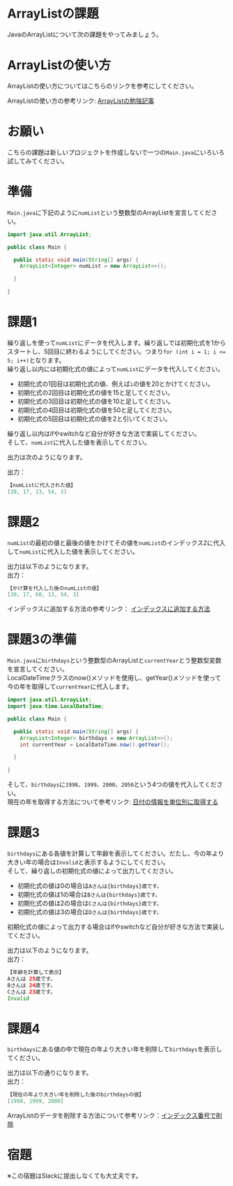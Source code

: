 # ArrayListの課題

JavaのArrayListについて次の課題をやってみましょう。

# ArrayListの使い方

ArrayListの使い方についてはこちらのリンクを参考にしてください。

ArrayListの使い方の参考リンク: [ArrayListの勉強記事]()

# お願い

こちらの課題は新しいプロジェクトを作成しないで一つの`Main.java`にいろいろ試してみてください。

# 準備

`Main.java`に下記のように`numList`という整数型のArrayListを宣言してください。   
 
```java
import java.util.ArrayList;

public class Main {

  public static void main(String[] args) {
    ArrayList<Integer> numList = new ArrayList<>();

  }
   
}
```

# 課題1

繰り返しを使って`numList`にデータを代入します。繰り返しでは初期化式を1からスタートし、5回目に終わるようにしてください。つまり`for (int i = 1; i <= 5; i++)`となります。   
繰り返し以内には初期化式の値によって`numList`にデータを代入してください。   
- 初期化式の1回目は初期化式の値、例えば`i`の値を20とかけてください。
- 初期化式の2回目は初期化式の値を15と足してください。
- 初期化式の3回目は初期化式の値を10と足してください。
- 初期化式の4回目は初期化式の値を50と足してください。
- 初期化式の5回目は初期化式の値を2と引いてください。

繰り返し以内はifやswitchなど自分が好きな方法で実装してください。   
そして、`numList`に代入した値を表示してください。   
  
出力は次のようになります。  

出力：

```java
【numListに代入された値】
[20, 17, 13, 54, 3]
```

# 課題2

`numList`の最初の値と最後の値をかけてその値を`numList`のインデックス2に代入して`numList`に代入した値を表示してください。   

出力は以下のようになります。     
出力：

```java
【かけ算を代入した後のnumListの値】
[20, 17, 60, 13, 54, 3]
```

インデックスに追加する方法の参考リンク： [インデックスに追加する方法](https://codechacha.com/ja/java-collections-arraylist-add/#2-1%E3%80%82-arraylistaddint-index%E3%80%81e-e%E3%81%AE%E4%BE%8B)

# 課題3の準備 

`Main.java`に`birthdays`という整数型のArrayListと`currentYear`とう整数型変数を宣言してください。   
LocalDateTimeクラスのnow()メソッドを使用し、getYear()メソッドを使って今の年を取得して`currentYear`に代入します。   

```java
import java.util.ArrayList;
import java.time.LocalDateTime;

public class Main {

  public static void main(String[] args) {
    ArrayList<Integer> birthdays = new ArrayList<>();
    int currentYear = LocalDateTime.now().getYear();

  }
   
}
```

そして、`birthdays`に`1998`、`1999`、`2000`、`2050`という4つの値を代入してください。   
現在の年を取得する方法について参考リンク: [日付の情報を単位別に取得する](https://flytech.work/blog/11832/)

# 課題3

`birthdays`にある各値を計算して年齢を表示してください。だたし、今の年より大きい年の場合は`Invalid`と表示するようにしてください。   
そして、繰り返しの初期化式の値によって出力してください。   
- 初期化式の値は0の場合は`Aさんは{birthdays}歳です。`
- 初期化式の値は1の場合は`Bさんは{birthdays}歳です。`
- 初期化式の値は2の場合は`Cさんは{birthdays}歳です。`
- 初期化式の値は3の場合は`Dさんは{birthdays}歳です。`

初期化式の値によって出力する場合はifやswitchなど自分が好きな方法で実装してください。   

出力は以下のようになります。   
出力：

```java
【年齢を計算して表示】
Aさんは 25歳です。
Bさんは 24歳です。
Cさんは 23歳です。
Invalid
```

# 課題4

`birthdays`にある値の中で現在の年より大きい年を削除して`birthdays`を表示してください。   

出力は以下の通りになります。   
出力：

```java
【現在の年より大きい年を削除した後のbirthdaysの値】
[1998, 1999, 2000]
```

ArrayListのデータを削除する方法について参考リンク：[インデックス番号で削除](https://nagablog.info/java-beginner-array-operation/#i-8)

# 宿題

※この宿題はSlackに提出しなくても大丈夫です。

